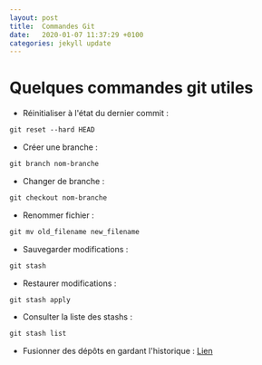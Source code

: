 ```yaml
---
layout: post
title:  Commandes Git
date:   2020-01-07 11:37:29 +0100
categories: jekyll update
---
```


# Quelques commandes git utiles 

- Réinitialiser à l'état du dernier commit : 
```html
git reset --hard HEAD 
```
- Créer une branche :
```html
git branch nom-branche
```
- Changer de branche : 
```html
git checkout nom-branche
```
- Renommer fichier : 
```html
git mv old_filename new_filename
```

- Sauvegarder modifications : 
```html
git stash
```

- Restaurer modifications : 
```html
git stash apply
```

- Consulter la liste des stashs : 
```html
git stash list
```

- Fusionner des dépôts en gardant l'historique : [Lien](https://www.alexkras.com/git-merg-two-or-more-repositories-and-keeping-history/)